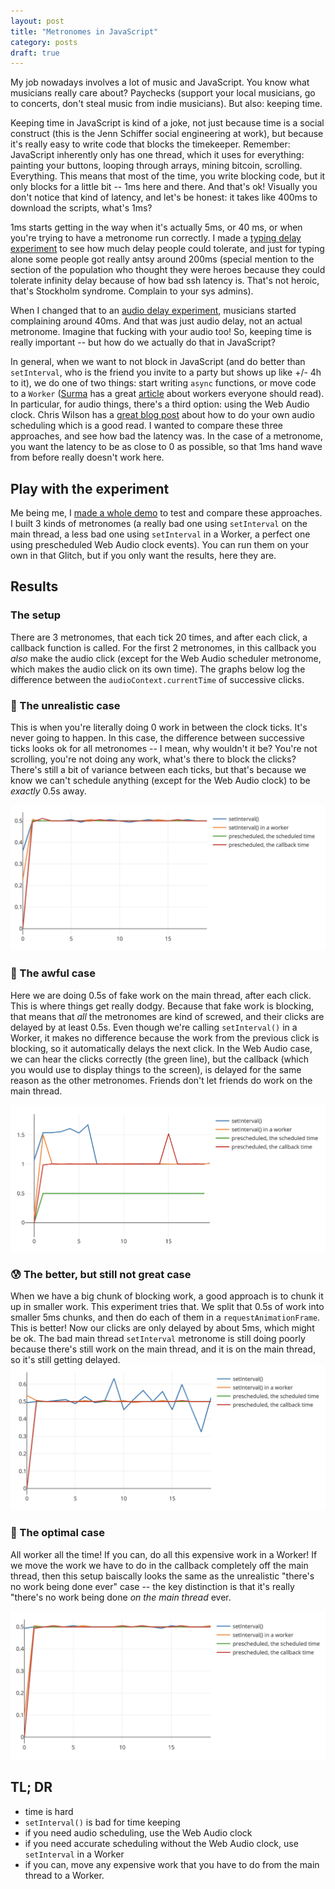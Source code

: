 ```yaml
---
layout: post
title: "Metronomes in JavaScript"
category: posts
draft: true
---
```


<style>
  img.plot { max-height: 400px !important; }
</style>

My job nowadays involves a lot of music and JavaScript. You know what musicians really
care about? Paychecks (support your local musicians, go to concerts, don't steal music
from indie musicians). But also: keeping time.

Keeping time in JavaScript is kind of a joke, not just because time is a
social construct (this is the Jenn Schiffer social engineering at work), but because it's really easy to write
code that blocks the timekeeper. Remember: JavaScript
inherently only has one thread, which it uses for everything: painting your buttons,
looping through arrays, mining bitcoin, scrolling. Everything.
This means that most of the time, you
write blocking code, but it only blocks for a little bit -- 1ms here and there. And that's ok!
Visually you don't notice that kind of latency, and let's be honest: it takes like 400ms to download the scripts, what's 1ms?

1ms starts getting in the way when it's actually 5ms, or 40 ms, or when you're
trying to have a metronome run correctly. I made a [typing delay experiment](https://input-delay.glitch.me) to see how much delay people could tolerate, and just
for typing alone some people got really antsy around 200ms (special mention
to the section of the population who thought they were heroes because they could
tolerate infinity delay because of how bad ssh latency is. That's not heroic,
that's Stockholm syndrome. Complain to your sys admins).

When I changed that to an [audio delay experiment](https://audio-delay.glitch.me]),
musicians started complaining around 40ms. And that was just audio delay, not
an actual metronome. Imagine that fucking with your audio too! So, keeping time is really important -- but how do we actually do that in JavaScript?

In general, when we want to not block in JavaScript (and do better than
`setInterval`, who is the friend you invite to a party but
shows up like +/- 4h to it), we do one of two things:
start writing `async` functions, or move code to a `Worker` ([Surma](https://twitter.com/dassurma)
has a great [article](https://dassur.ma/things/when-workers/) about workers everyone
should read). In
particular, for audio things, there's a third option: using the Web Audio clock.
Chris Wilson has a [great blog post](https://www.html5rocks.com/en/tutorials/audio/scheduling/)
about how to do your own audio scheduling which is a good read. I wanted to
compare these three approaches, and see how bad the latency was. In the case of a metronome,
you want the latency to be as close to 0 as possible, so that 1ms hand wave
from before really doesn't work here.

## Play with the experiment
Me being me, I [made a whole demo](https://metronomes.glitch.me/) to
test and compare these approaches. I built
3 kinds of metronomes (a really bad one using `setInterval` on the main thread, a less bad one
using `setInterval` in a Worker, a perfect one using prescheduled Web Audio clock
events). You can run them on your own in that Glitch, but if you only want
the results, here they are.

## Results

### The setup
There are 3 metronomes, that each tick 20 times, and after each click, a callback
function is called. For the first 2 metronomes, in this callback you _also_
make the audio click (except for the Web Audio scheduler metronome, which makes the audio
click on its own time). The graphs below log the difference between the `audioContext.currentTime`
of successive clicks.

### 🤔 The unrealistic case
This is when you're literally doing 0 work in between the clock ticks. It's never
going to happen. In this case, the difference between successive ticks looks
ok for all metronomes -- I mean, why wouldn't it be? You're not scrolling, you're
not doing any work, what's there to block the clicks? There's still a bit of variance between
each ticks, but that's because we know we can't schedule anything (except for the Web Audio
clock) to be _exactly_ 0.5s away.

<img class="plot" alt="" src="/images/metronomes/1.png">

### 🤢 The awful case
Here we are doing 0.5s of fake work on the main thread, after each click. This
is where things get really dodgy. Because that fake work is blocking, that means that _all_
the metronomes are kind of screwed, and their clicks are delayed by at least 0.5s.
Even though we're calling `setInterval()` in a Worker, it makes no difference because the work from the previous click is blocking, so it automatically delays the next click.
In the Web Audio case, we can hear the clicks correctly (the green line), but the callback (which you would use to display things to the screen), is delayed for the same reason
as the other metronomes. Friends don't let friends do work on the main thread.

<img class="plot" alt="" src="/images/metronomes/2.png">

### 😰 The better, but still not great case
When we have a big chunk of blocking work, a good approach is to chunk it up in
smaller work. This experiment tries that. We split that 0.5s of work into smaller
5ms chunks, and then do each of them in a `requestAnimationFrame`. This is better!
Now our clicks are only delayed by about 5ms, which might be ok. The bad main
thread `setInterval` metronome is still doing poorly because there's still
work on the main thread, and it is on the main thread, so it's still getting delayed.
<img class="plot" alt="" src="/images/metronomes/3.png">

### 🤩 The optimal case
All worker all the time! If you can, do all this expensive work in a Worker!
If we move the work we have to do in the callback completely off the main thread,
then this setup baiscally looks the same as the unrealistic "there's no work being done ever"
case -- the key distinction is that it's really "there's no work being done _on the main thread_ ever.

<img class="plot" alt="" src="/images/metronomes/4.png">

## TL; DR

- time is hard
- `setInterval()` is bad for time keeping
- if you need audio scheduling, use the Web Audio clock
- if you need accurate scheduling without the Web Audio clock, use `setInterval`
in a Worker
- if you can, move any expensive work that you have to do from the main thread
to a Worker.

